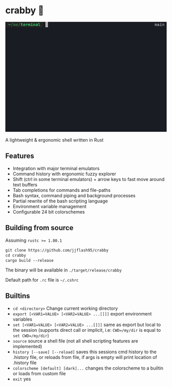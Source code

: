 # crabby 🦀

![](demoterm.gif)

A lightweight & ergonomic shell written in Rust

## Features

- Integration with major terminal emulators
- Command history with ergonomic fuzzy explorer
- Shift (ctrl in some terminal emulators) + arrow keys to fast move around text buffers
- Tab completions for commands and file-paths
- Bash syntax, command piping and background processes
- Partial rewrite of the bash scripting language
- Environment variable management
- Configurable 24 bit colorschemes

## Building from source

Assuming `rustc >= 1.80.1`
```
git clone https://github.com/jjflash95/crabby
cd crabby
cargo build --release
```

The binary will be available in `./target/release/crabby`

Default path for `.rc` file is `~/.cshrc`

## Builtins
 - `cd <directory>` Change current working directory
 - `export [<VAR1=VALUE> [<VAR2=VALUE> ...[]]]` export environment variables
 - `set [<VAR1=VALUE> [<VAR2=VALUE> ...[]]]` same as export but local to the session (supports direct call or implicit, i.e: `CWD=/my/dir` is equal to `set CWD=/my/dir`)
 - `source` source a shell file (not all shell scripting features are implemented)
 - `history [--save] [--reload]` saves this sessions cmd history to the .history file, or reloads from file, if args is empty will print location of .history file
 - `colorscheme [default] [dark]...` changes the colorscheme to a builtin or loads from custom file
 - `exit` yes

